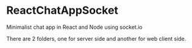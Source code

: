 # ReactChatAppSocket
Minimalist chat app in React and Node using socket.io

There are 2 folders, one for server side and another for web client side.
